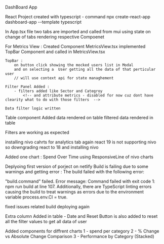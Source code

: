 DashBoard App

React Project created with typescript - command
npx create-react-app dashboard-app --template typescript

In App.tsx file two tabs are imported and called from mui
using state on change of tabs rendering respective Compoenet

For Metrics View :
Created Component MetricsView.tsx
implemented TopBar Component and called in MetricsView.tsx

    TopBar :
        on button click showing the mocked users list in Modal
        and on selecting a  User getting all the data of that perticular user
        // will use context api for state managhement

    Filter Panel Added :
        - filters added like Sector and Categroy
            <!-- and attribute metrics - disabled for now cuz dont have clearity what to do with those filters  -->

    Data filter logic written

Table component Added
data rendered on table
filtered data rendered in table

<!-- datepicker is not working because of rect verion  need to downgrade version  -->

Filters are working as expected

<!-- ________________________________________________________________________________________________________________________________________ -->

installing nivo cahrts for analytics tab
again react 19 is not supporting nivo  
so downgrading react to 18
and installing nivo

Added one chart : Spend Over Time using ResponsiveLine of nivo charts

Deplyoing first version of porject on netlify
Build is failing due to some warnings and getting error :
The build failed with the following error:

"build.command" failed. Error message: Command failed with exit code 1: npm run build at line 107.
Additionally, there are TypeScript linting errors causing the build to treat warnings as errors due to the environment variable process.env.CI = true.

fixed issues related build deploying again

<!--  -->

Extra column Added in table - Date
and Reset Button is also added to reset all the filter values to get all data of user

<!--  -->

Added components for diffrent charts
1 - spend per category
2 - % Change vs Absolute Change Comparison
3 - Performance by Category (Stacked)

<!-- DateRange picker and Attribute and metrics filter remaining  -->
